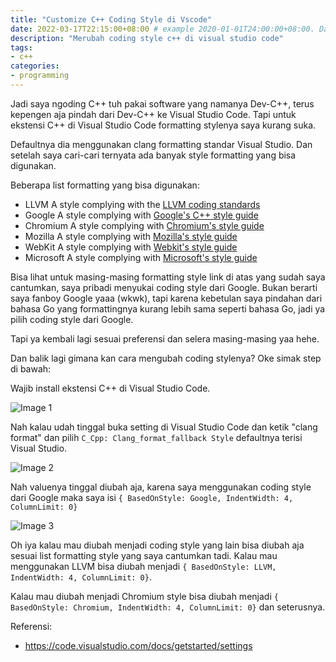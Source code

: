 ```yaml
---
title: "Customize C++ Coding Style di Vscode"
date: 2022-03-17T22:15:00+08:00 # example 2020-01-01T24:00:00+08:00. Date should be the current time! you need insert it manually.
description: "Merubah coding style c++ di visual studio code"
tags:
- c++
categories:
- programming
---
```


Jadi saya ngoding C++ tuh pakai software yang namanya Dev-C++, terus kepengen aja pindah dari Dev-C++ ke Visual Studio Code. Tapi untuk ekstensi C++ di Visual Studio Code formatting stylenya saya kurang suka.

Defaultnya dia menggunakan clang formatting standar Visual Studio. Dan setelah saya cari-cari ternyata ada banyak style formatting yang bisa digunakan.

Beberapa list formatting yang bisa digunakan:

- LLVM A style complying with the [LLVM coding standards](https://llvm.org/docs/CodingStandards.html)
- Google A style complying with [Google's C++ style guide](https://google.github.io/styleguide/cppguide.html)
- Chromium A style complying with [Chromium's style guide](https://www.chromium.org/developers/coding-style/)
- Mozilla A style complying with [Mozilla's style guide](https://firefox-source-docs.mozilla.org/code-quality/coding-style/coding_style_cpp.html)
- WebKit A style complying with [Webkit's style guide](https://webkit.org/code-style-guidelines/)
- Microsoft A style complying with [Microsoft's style guide](https://docs.microsoft.com/en-us/dotnet/fundamentals/code-analysis/code-style-rule-options?view=vs-2017)

Bisa lihat untuk masing-masing formatting style link di atas yang sudah saya cantumkan, saya pribadi menyukai coding style dari Google. Bukan berarti saya fanboy Google yaaa (wkwk), tapi karena kebetulan saya pindahan dari bahasa Go yang formattingnya kurang lebih sama seperti bahasa Go, jadi ya pilih coding style dari Google.

Tapi ya kembali lagi sesuai preferensi dan selera masing-masing yaa hehe.

Dan balik lagi gimana kan cara mengubah coding stylenya? Oke simak step di bawah:

Wajib install ekstensi C++ di Visual Studio Code.

![Image 1](blog/customize-c-coding-style-di-vscode/1.png)

Nah kalau udah tinggal buka setting di Visual Studio Code dan ketik "clang format" dan pilih `C_Cpp: Clang_format_fallback Style` defaultnya terisi Visual Studio.

![Image 2](blog/customize-c-coding-style-di-vscode/2.png)

Nah valuenya tinggal diubah aja, karena saya menggunakan coding style dari Google maka saya isi `{ BasedOnStyle: Google, IndentWidth: 4, ColumnLimit: 0}`

![Image 3](blog/customize-c-coding-style-di-vscode/3.png)

Oh iya kalau mau diubah menjadi coding style yang lain bisa diubah aja sesuai list formatting style yang saya cantumkan tadi. Kalau mau menggunakan LLVM bisa diubah menjadi `{ BasedOnStyle: LLVM, IndentWidth: 4, ColumnLimit: 0}`.

Kalau mau diubah menjadi Chromium style bisa diubah menjadi `{ BasedOnStyle: Chromium, IndentWidth: 4, ColumnLimit: 0}` dan seterusnya.

Referensi:
- https://code.visualstudio.com/docs/getstarted/settings
